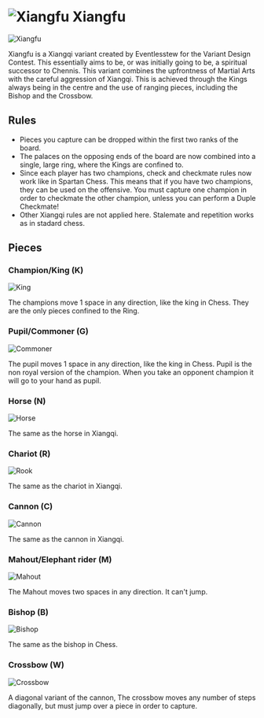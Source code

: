 # ![Xiangfu](https://github.com/gbtami/pychess-variants/blob/master/static/icons/Xiangfu.svg) Xiangfu

![Xiangfu](https://github.com/gbtami/pychess-variants/blob/master/static/images/CVariantsGuide/Xiangfu.png)

Xiangfu is a Xiangqi variant created by Eventlesstew for the Variant Design Contest.
This essentially aims to be, or was initially going to be, a spiritual successor to Chennis. This variant combines the upfrontness of Martial Arts with the careful aggression of Xiangqi. This is achieved through the Kings always being in the centre and the use of ranging pieces, including the Bishop and the Crossbow.

## Rules

- Pieces you capture can be dropped within the first two ranks of the board.
- The palaces on the opposing ends of the board are now combined into a single, large ring, where the Kings are confined to.
- Since each player has two champions, check and checkmate rules now work like in Spartan Chess. This means that if you have two champions, they can be used on the offensive. You must capture one champion in order to checkmate the other champion, unless you can perform a Duple Checkmate!
- Other Xiangqi rules are not applied here. Stalemate and repetition works as in stadard chess.

## Pieces

### Champion/King (K)

![King](https://github.com/gbtami/pychess-variants/blob/master/static/images/CVariantsGuide/XiangfuKing.png)

The champions move 1 space in any direction, like the king in Chess. They are the only pieces confined to the Ring.

### Pupil/Commoner (G)

![Commoner](https://github.com/gbtami/pychess-variants/blob/master/static/images/CVariantsGuide/XiangfuCommoner.png)

The pupil moves 1 space in any direction, like the king in Chess. Pupil is the non royal version of the champion. When you take an opponent champion it will go to your hand as pupil.

### Horse (N)

![Horse](https://github.com/gbtami/pychess-variants/blob/master/static/images/CVariantsGuide/XiangfuHorse.png)

The same as the horse in Xiangqi.

### Chariot (R)

![Rook](https://github.com/gbtami/pychess-variants/blob/master/static/images/CVariantsGuide/XiangfuRook.png)

The same as the chariot in Xiangqi.

### Cannon (C)

![Cannon](https://github.com/gbtami/pychess-variants/blob/master/static/images/CVariantsGuide/XiangfuCannon.png)

The same as the cannon in Xiangqi.

### Mahout/Elephant rider (M)

![Mahout](https://github.com/gbtami/pychess-variants/blob/master/static/images/CVariantsGuide/XiangfuMahout.png)

The Mahout moves two spaces in any direction. It can't jump.

### Bishop (B)

![Bishop](https://github.com/gbtami/pychess-variants/blob/master/static/images/CVariantsGuide/XiangfuBishop.png)

The same as the bishop in Chess.

### Crossbow (W)

![Crossbow](https://github.com/gbtami/pychess-variants/blob/master/static/images/CVariantsGuide/XiangfuCrossbow.png)

A diagonal variant of the cannon, The crossbow moves any number of steps diagonally, but must jump over a piece in order to capture.
